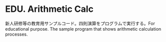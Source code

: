 # EDU. Arithmetic Calc

新人研修等の教育用サンプルコード。四則演算をプログラムで実行する。For educational purpose. The sample program that shows arithmetic calculation processes.